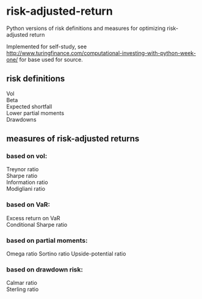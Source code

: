 # risk-adjusted-return
Python versions of risk definitions and measures for optimizing risk-adjusted return

Implemented for self-study, see 
http://www.turingfinance.com/computational-investing-with-python-week-one/ for base used for source.

## risk definitions  

Vol  
Beta  
Expected shortfall  
Lower partial moments  
Drawdowns

## measures of risk-adjusted returns  

### based on vol:  
Treynor ratio  
Sharpe ratio  
Information ratio  
Modigliani ratio  


### based on VaR:
Excess return on VaR  
Conditional Sharpe ratio  

### based on partial moments:
Omega ratio
Sortino ratio
Upside-potential ratio

### based on drawdown risk:
Calmar ratio  
Sterling ratio

